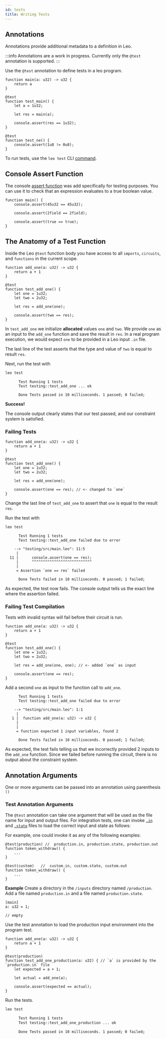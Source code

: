 ```yaml
---
id: tests
title: Writing Tests
---
```


## Annotations

Annotations provide additional metadata to a definition in Leo.

:::info
Annotations are a work in progress. Currently only the `@test` annotation is supported.
:::

Use the `@test` annotation to define tests in a leo program.

```leo
function main(a: u32) -> u32 {
    return a
}

@test
function test_main() {
    let a = 1u32;

    let res = main(a);

    console.assert(res == 1u32);
}

@test
function test_ne() {
    console.assert(1u8 != 0u8);
}
```
To run tests, use the `leo test` CLI [command](../cli/05_test.md).

## Console Assert Function

The console [assert function](11_console.md#console-assert) was add specifically for testing purposes.
You can use it to check that an expression evaluates to a true boolean value.

```leo
function main() {
    console.assert(45u32 == 45u32);
  
    console.assert(2field == 2field);
  
    console.assert(true == true);
}
```

## The Anatomy of a Test Function
Inside the Leo `@test` function body you have access to all `imports`, `circuits`, and `functions` in the current scope.
```leo title="src/main.leo"
function add_one(a: u32) -> u32 {
    return a + 1
}

@test
function test_add_one() {
    let one = 1u32;
    let two = 2u32;

    let res = add_one(one);
    
    console.assert(two == res);
}
```

In `test_add_one` we initialize **allocated** values `one` and `two`.
We provide `one` as an input to the `add_one` function and save the result in `res`.
In a real program execution, we would expect `one` to be provided in a Leo input `.in` file.

The last line of the test asserts that the type and value of `two` is equal to result `res`.

Next, run the test with
```bash
leo test
```

```leo title="console output:"
      Test Running 1 tests
      Test testing::test_add_one ... ok

      Done Tests passed in 10 milliseconds. 1 passed; 0 failed;
```
**Success!**

The console output clearly states that our test passed, and our constraint system is satisfied.

### Failing Tests
```leo title="src/main.leo"
function add_one(a: u32) -> u32 {
    return a + 1
}

@test
function test_add_one() {
    let one = 1u32;
    let two = 2u32;

    let res = add_one(one);
    
    console.assert(one == res); // <- changed to `one`
}
```

Change the last line of `test_add_one` to assert that `one` is equal to the result `res`.

Run the test with
```bash
leo test
```

```leo title="console output:"
      Test Running 1 tests
      Test testing::test_add_one failed due to error

    --> "testing/src/main.leo": 11:5
     |
  11 |      console.assert(one == res);
     |      ^^^^^^^^^^^^^^^^^^^^^^^^^^^
     |
     = Assertion `one == res` failed

      Done Tests failed in 10 milliseconds. 0 passed; 1 failed;
```

As expected, the test now fails. The console output tells us the exact line where the assertion failed.

### Failing Test Compilation 

Tests with invalid syntax will fail before their circuit is run.

```leo title="src/main.leo"
function add_one(a: u32) -> u32 {
    return a + 1
}

@test
function test_add_one() {
    let one = 1u32;
    let two = 2u32;

    let res = add_one(one, one); // <- added `one` as input
    
    console.assert(one == res);
}
```

Add a second `one` as input to the function call to `add_one`.

```leo title="console output:"
      Test Running 1 tests
      Test testing::test_add_one failed due to error

    --> "testing/src/main.leo": 1:1
     |
   1 |  function add_one(a: u32) -> u32 {
     |
     |
     = function expected 1 input variables, found 2

      Done Tests failed in 10 milliseconds. 0 passed; 1 failed;
```

As expected, the test fails telling us that we incorrectly provided 2 inputs to the `add_one` function.
Since we failed before running the circuit, there is no output about the constraint system.

## Annotation Arguments

One or more arguments can be passed into an annotation using parenthesis `()`

### Test Annotation Arguments
The `@test` annotation can take one argument that will be used as the file name for input and output files.
For integration tests, one can invoke [`.in`](08_inputs.md#program-inputs) and [`.state`](../programming_model/00_model.md#state-file) files to load the correct input and state as follows:
 
For example, one could invoke it as any of the following examples:
```leo
@test(production) //  production.in, production.state, production.out
function token_withdraw() {
    ...
}

@test(custom)   //  custom.in, custom.state, custom.out
function token_withdraw() {
    ...
}
```

**Example**
Create a directory in the `/inputs` directory named `/production`.
Add a file named `production.in` and a file named `production.state`. 

```leo title="inputs/production/production.in"
[main]
a: u32 = 1;
```
```leo title="inputs/production/production.state"
// empty
```

Use the test annotation to load the production input environment into the program test.

```leo title="src/main.leo"
function add_one(a: u32) -> u32 {
    return a + 1
}

@test(production)
function test_add_one_production(a: u32) { // `a` is provided by the `production.in` file
    let expected = a + 1;

    let actual = add_one(a);

    console.assert(expected == actual);
}
```

Run the tests.

```bash
leo test
```

```bash title="console output:"
      Test Running 1 tests
      Test testing::test_add_one_production ... ok

      Done Tests passed in 10 milliseconds. 1 passed; 0 failed;
```
